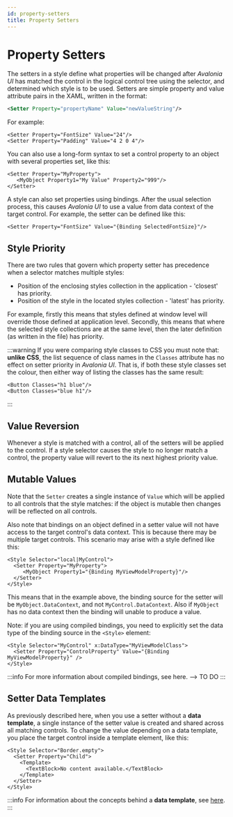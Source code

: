 ```yaml
---
id: property-setters
title: Property Setters
---
```


# Property Setters

The setters in a style define what properties will be changed after _Avalonia UI_ has matched the control in the logical control tree using the selector, and determined which style is to be used. Setters are simple property and value attribute pairs in the XAML, written in the format:

```xml
<Setter Property="propertyName" Value="newValueString"/>
```

For example:

```markup
<Setter Property="FontSize" Value="24"/>
<Setter Property="Padding" Value="4 2 0 4"/>
```

You can also use a long-form syntax to set a control property to an object with several properties set, like this:

```markup
<Setter Property="MyProperty">
   <MyObject Property1="My Value" Property2="999"/>
</Setter>
```

A style can also set properties using bindings. After the usual selection process, this causes _Avalonia UI_ to use a value from data context of the target control. For example, the setter can be defined like this:

```markup
<Setter Property="FontSize" Value="{Binding SelectedFontSize}"/>
```

## Style Priority

There are two rules that govern which property setter has precedence when a selector matches multiple styles:

* Position of the enclosing styles collection in the application - 'closest' has priority.
* Position of the style in the located styles collection - 'latest' has priority.

For example, firstly this means that styles defined at window level will override those defined at application level. Secondly, this means that where the selected style collections are at the same level, then the later definition (as written in the file) has priority.

:::warning
If you were comparing style classes to CSS you must note that: **unlike CSS**, the list sequence of class names in the `Classes` attribute has no effect on setter priority in _Avalonia UI_. That is, if both these style classes set the colour, then either way of listing the classes has the same result:

```
<Button Classes="h1 blue"/>
<Button Classes="blue h1"/>
```
:::

## Value Reversion

Whenever a style is matched with a control, all of the setters will be applied to the control. If a style selector causes the style to no longer match a control, the property value will revert to the its next highest priority value.

## Mutable Values

Note that the `Setter` creates a single instance of `Value` which will be applied to all controls that the style matches: if the object is mutable then changes will be reflected on all controls.&#x20;

Also note that bindings on an object defined in a setter value will not have access to the target control's data context. This is because there may be multiple target controls. This scenario may arise with a style defined like this:

```markup
<Style Selector="local|MyControl">
  <Setter Property="MyProperty">
     <MyObject Property1="{Binding MyViewModelProperty}"/>
  </Setter>
</Style>
```

This means that in the example above, the binding source for the setter will be `MyObject.DataContext`, and not `MyControl.DataContext`. Also if `MyObject` has no data context then the binding will unable to produce a value.

Note: if you are using compiled bindings, you need to explicitly set the data type of the binding source in the `<Style>` element:

```markup
<Style Selector="MyControl" x:DataType="MyViewModelClass">
  <Setter Property="ControlProperty" Value="{Binding MyViewModelProperty}" />
</Style>
```

:::info
For more information about compiled bindings, see here. --> TO DO
:::

## Setter Data Templates

As previously described here, when you use a setter without a **data template**, a single instance of the setter value is created and shared across all matching controls. To change the value depending on a data template, you place the target control inside a template element, like this:

```markup
<Style Selector="Border.empty">
  <Setter Property="Child">
    <Template>
      <TextBlock>No content available.</TextBlock>
    </Template>
  </Setter>
</Style>
```

:::info
For information about the concepts behind a **data template**, see [here](../../concepts/templates).
:::
